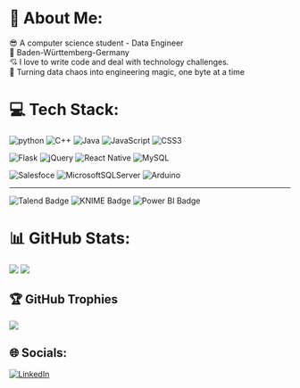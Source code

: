 # 💫 About Me:
😎 A computer science student - Data Engineer<br>
📍 Baden-Württemberg-Germany <br>
💘 I love to write code and deal with technology challenges.<br>
📜 Turning data chaos into engineering magic, one byte at a time 

# 💻 Tech Stack:
![python](https://img.shields.io/badge/python-3670A0?style=for-the-badge&logo=python&logoColor=ffdd54)
![C++](https://img.shields.io/badge/c++-%2300599C.svg?style=for-the-badge&logo=c%2B%2B&logoColor=white) ![Java](https://img.shields.io/badge/java-%23ED8B00.svg?style=for-the-badge&logo=openjdk&logoColor=white) ![JavaScript](https://img.shields.io/badge/javascript-%23323330.svg?style=for-the-badge&logo=javascript&logoColor=%23F7DF1E) ![CSS3](https://img.shields.io/badge/css3-%231572B6.svg?style=for-the-badge&logo=css3&logoColor=white) 

![Flask](https://img.shields.io/badge/flask-%23000.svg?style=for-the-badge&logo=flask&logoColor=white) ![jQuery](https://img.shields.io/badge/jquery-%230769AD.svg?style=for-the-badge&logo=jquery&logoColor=white) ![React Native](https://img.shields.io/badge/react_native-%2320232a.svg?style=for-the-badge&logo=react&logoColor=%2361DAFB) ![MySQL](https://img.shields.io/badge/mysql-%2300000f.svg?style=for-the-badge&logo=mysql&logoColor=white)

![Salesfoce](https://img.shields.io/badge/Salesforce-00A1E0?style=for-the-badge&logo=Salesforce&logoColor=white)
![MicrosoftSQLServer](https://img.shields.io/badge/Microsoft%20SQL%20Server-CC2927?style=for-the-badge&logo=microsoft%20sql%20server&logoColor=white)
![Arduino](https://img.shields.io/badge/-Arduino-00979D?style=for-the-badge&logo=Arduino&logoColor=white)

<hr>

![Talend Badge](https://img.shields.io/badge/Talend-FF6D70?logo=talend&logoColor=fff&style=flat)
![KNIME Badge](https://img.shields.io/badge/KNIME-FDD800?logo=knime&logoColor=000&style=flat)
![Power BI Badge](https://img.shields.io/badge/Power%20BI-F2C811?logo=powerbi&logoColor=000&style=flat)

# 📊 GitHub Stats:
![](https://github-readme-streak-stats.herokuapp.com/?user=Mohmad-Naser-alnakeshbandi&theme=dark&hide_border=false)
![](https://github-readme-stats.vercel.app/api/top-langs/?username=Mohmad-Naser-alnakeshbandi&theme=dark&hide_border=false&include_all_commits=false&count_private=false&layout=compact&langs_count=8)

## 🏆 GitHub Trophies
![](https://github-profile-trophy.vercel.app/?username=Mohmad-Naser-alnakeshbandi&theme=radical&no-frame=false&no-bg=true&margin-w=4)

## 🌐 Socials:
[![LinkedIn](https://img.shields.io/badge/LinkedIn-%230077B5.svg?logo=linkedin&logoColor=white)](https://linkedin.com/in/mohamad-naser-alnakeshbandi) 

